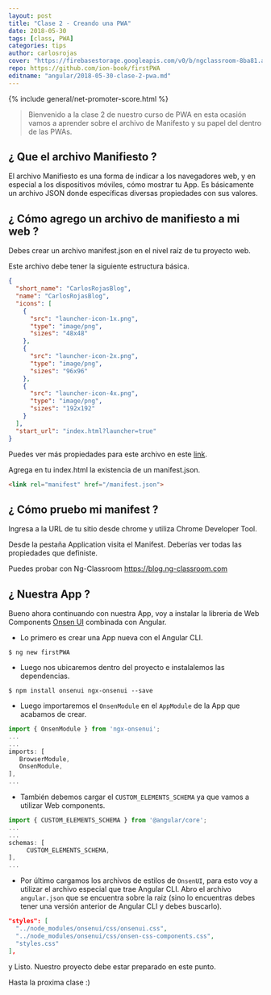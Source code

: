 ```yaml
---
layout: post
title: "Clase 2 - Creando una PWA"
date: 2018-05-30
tags: [class, PWA]
categories: tips
author: carlosrojas
cover: "https://firebasestorage.googleapis.com/v0/b/ngclassroom-8ba81.appspot.com/o/posts%2F2018-05-30-clase-2-pwa%2Fclase2.png?alt=media&token=4017c4ac-ae34-4b1f-972a-fbffd909a70c"
repo: https://github.com/ion-book/firstPWA
editname: "angular/2018-05-30-clase-2-pwa.md"
---
```


<amp-img width="1024" height="512" layout="responsive" src="https://firebasestorage.googleapis.com/v0/b/ngclassroom-8ba81.appspot.com/o/posts%2F2018-05-30-clase-2-pwa%2Fclase2.png?alt=media&token=4017c4ac-ae34-4b1f-972a-fbffd909a70c"></amp-img>

{% include general/net-promoter-score.html %} 

> Bienvenido a la clase 2 de nuestro curso de PWA en esta ocasión vamos a aprender sobre el archivo de Manifesto y su papel del dentro de las PWAs.

<!--summary-->

## ¿ Que el archivo Manifiesto ?

El archivo Manifiesto es una forma de indicar a los navegadores web, y en especial a los dispositivos móviles, cómo mostrar tu App. Es básicamente un archivo JSON donde específicas diversas propiedades con sus valores.

## ¿ Cómo agrego un archivo de manifiesto a mi web ?

Debes crear un archivo manifest.json en el nivel raíz de tu proyecto web.

Este archivo debe tener la siguiente estructura básica.

```json
{
  "short_name": "CarlosRojasBlog",
  "name": "CarlosRojasBlog",
  "icons": [
    {
      "src": "launcher-icon-1x.png",
      "type": "image/png",
      "sizes": "48x48"
    },
    {
      "src": "launcher-icon-2x.png",
      "type": "image/png",
      "sizes": "96x96"
    },
    {
      "src": "launcher-icon-4x.png",
      "type": "image/png",
      "sizes": "192x192"
    }
  ],
  "start_url": "index.html?launcher=true"
}
````

Puedes ver más propiedades  para este archivo en este [link](https://developer.mozilla.org/en-US/docs/Web/Manifest).

Agrega en tu index.html la existencia de un manifest.json.

```html
<link rel="manifest" href="/manifest.json">
```

## ¿ Cómo pruebo mi manifest ?

Ingresa a la URL de tu sitio desde chrome y utiliza Chrome Developer Tool.

Desde la pestaña Application visita el Manifest. Deberías ver todas las propiedades que definiste.

<amp-img width="1024" height="512" layout="responsive" src="https://firebasestorage.googleapis.com/v0/b/ngclassroom-8ba81.appspot.com/o/posts%2F2018-05-30-clase-2-pwa%2FCaptura%20de%20pantalla%202018-05-30%20a%20la(s)%206.43.26%20a.%20m..png?alt=media&token=5fcf19a6-c7e4-4865-a06d-c705e1441564"></amp-img>

Puedes probar con Ng-Classroom https://blog.ng-classroom.com

## ¿ Nuestra App ?

Bueno ahora continuando con nuestra App, voy a instalar la libreria de Web Components [Onsen UI](https://onsen.io/) combinada con Angular.

- Lo primero es crear una App nueva con el Angular CLI.

````
$ ng new firstPWA
````

- Luego nos ubicaremos dentro del proyecto e instalalemos las dependencias.

````
$ npm install onsenui ngx-onsenui --save
````

- Luego importaremos el `OnsenModule` en el `AppModule` de la App que acabamos de crear.

```ts
import { OnsenModule } from 'ngx-onsenui';
...
...
imports: [
   BrowserModule,
   OnsenModule,
],
...
```

- También debemos cargar el `CUSTOM_ELEMENTS_SCHEMA` ya que vamos a utilizar Web components.

```ts
import { CUSTOM_ELEMENTS_SCHEMA } from '@angular/core';
...
...
schemas: [
     CUSTOM_ELEMENTS_SCHEMA,
],
...
```

- Por último cargamos los archivos de estilos de `OnsenUI`, para esto voy a utilizar el archivo especial que trae Angular CLI. Abro el archivo `angular.json` que se encuentra sobre la raiz (sino lo encuentras debes tener una versión anterior de Angular CLI y debes buscarlo).

```json
"styles": [
  "../node_modules/onsenui/css/onsenui.css",
  "../node_modules/onsenui/css/onsen-css-components.css",
  "styles.css"
],
```

y Listo. Nuestro proyecto debe estar preparado en este punto.

Hasta la proxima clase :)